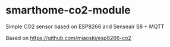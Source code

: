 # smarthome-co2-module
Simple CO2 sensor based on ESP8266 and Senseair S8 + MQTT

Based on https://github.com/miaoski/esp8266-co2
